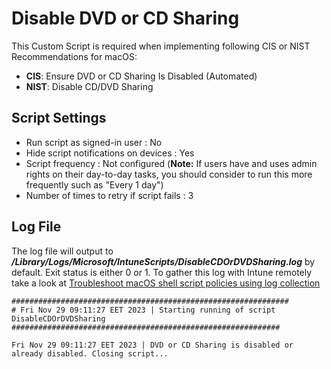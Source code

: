 # Disable DVD or CD Sharing
This Custom Script is required when implementing following CIS or NIST Recommendations for macOS: 
- **CIS**: Ensure DVD or CD Sharing Is Disabled (Automated)
- **NIST**: Disable CD/DVD Sharing

## Script Settings

- Run script as signed-in user : No
- Hide script notifications on devices : Yes
- Script frequency : Not configured (**Note:** If users have and uses admin rights on their day-to-day tasks, you should consider to run this more frequently such as "Every 1 day")
- Number of times to retry if script fails : 3

## Log File

The log file will output to ***/Library/Logs/Microsoft/IntuneScripts/DisableCDOrDVDSharing.log*** by default. Exit status is either 0 or 1. To gather this log with Intune remotely take a look at  [Troubleshoot macOS shell script policies using log collection](https://docs.microsoft.com/en-us/mem/intune/apps/macos-shell-scripts#troubleshoot-macos-shell-script-policies-using-log-collection)

```
##############################################################
# Fri Nov 29 09:11:27 EET 2023 | Starting running of script DisableCDOrDVDSharing
############################################################

Fri Nov 29 09:11:27 EET 2023 | DVD or CD Sharing is disabled or already disabled. Closing script...
```